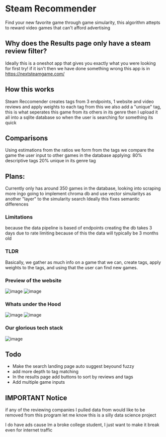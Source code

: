 # Steam Recommender 
Find your new favorite game through game simularity, this algorithm attepts to reward video games that can't afford advertising

## Why does the Results page only have a steam review filter?
Ideally this is a oneshot app that gives you exactly what you were looking for first try!
if it isn't then we have done something wrong 
this app is in https://nextsteamgame.com/ 
## How this works
Steam Reccomender creates tags from 3 endpoints, 1 website and video reviews and apply weights to each tag
from this we also add a "unique" tag, this is what seperates this game from its others in its genre
then I upload it all into a sqlite database so when the user is searching for something its quick


## Comparisons
Using estimations from the ratios we form from the tags we compare the game the user input to other games in the database
applying:
 80% descriptive tags 
 20% unique in its genre tag

## Plans:
Currently only has around 350 games in the database, looking into scraping more ingo
going to implement chroma db and use vector simularitys as another "layer" to the simularity search
Ideally this fixes semantic differences

### Limitations
because the data pipeline is based of endpoints creating the db takes 3 days due to rate limiting because of this the data
will typically be 3 months old

### TLDR
Basically, we gather as much info on a game that we can, create tags, apply weights to the tags, and using that the user can find new games.
### Preview of the website 
![image](https://github.com/user-attachments/assets/91219a29-adab-4cfc-abee-3a462741dcaf)
![image](https://github.com/user-attachments/assets/722b1706-3bd8-48d8-8eb5-934d260a3fbd)

### Whats under the Hood
![image](https://github.com/user-attachments/assets/b1e3cb2b-4166-4313-b554-713aa32edf32)
![image](https://github.com/user-attachments/assets/10b85291-8a23-406b-922b-6cc93554452c)


### Our glorious tech stack
![image](https://github.com/user-attachments/assets/2266a005-ea0d-4081-9836-69bc965eac51)

## Todo
- Make the search landing page auto suggest beyound fuzzy
- add more depth to tag matching
- In the results page add buttons to sort by reviews and tags
- Add multiple game inputs

## IMPORTANT Notice
if any of the reviewing companies I pulled data from would like to be removed from this program let me know
this is a silly data science project

I do have ads cause Im a broke college student, I just want to make it break even for internet traffic

